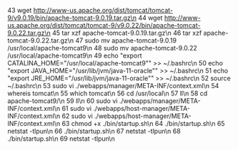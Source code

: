    43  wget http://www-us.apache.org/dist/tomcat/tomcat-9/v9.0.19/bin/apache-tomcat-9.0.19.tar.gz\n
   44  wget http://www-us.apache.org/dist/tomcat/tomcat-9/v9.0.22/bin/apache-tomcat-9.0.22.tar.gz\n
   45  tar xzf apache-tomcat-9.0.19.tar.gz\n
   46  tar xzf apache-tomcat-9.0.22.tar.gz\n
   47  sudo mv apache-tomcat-9.0.19 /usr/local/apache-tomcat9\n
   48  sudo mv apache-tomcat-9.0.22 /usr/local/apache-tomcat9\n
   49  echo "export CATALINA_HOME="/usr/local/apache-tomcat9"" >> ~/.bashrc\n
   50  echo "export JAVA_HOME="/usr/lib/jvm/java-11-oracle"" >> ~/.bashrc\n
   51  echo "export JRE_HOME="/usr/lib/jvm/java-11-oracle"" >> ~/.bashrc\n
   52  source ~/.bashrc\n
   53  sudo vi ./webapps/manager/META-INF/context.xml\n
   54  whereis tomcat\n
   55  which tomcat\n
   56  cd /usr/local\n
   57  ll\n
   58  cd apache-tomcat9/\n
   59  ll\n
   60  sudo vi ./webapps/manager/META-INF/context.xml\n
   61  sudo vi ./webapps/host-manager/META-INF/context.xml\n
   62  sudo vi ./webapps/host-manager/META-INF/context.xml\n
   63  chmod +x ./bin/startup.sh\n
   64  ./bin/startup.sh\n
   65  netstat -tlpun\n
   66  ./bin/startup.sh\n
   67  netstat -tlpun\n
   68  ./bin/startup.sh\n
   69  netstat -tlpun\n

